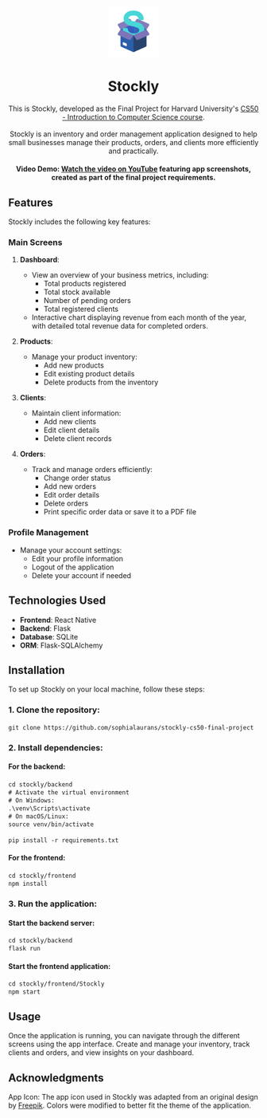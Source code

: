 <div align="center">
   <img src="/stockly/frontend/Stockly/assets/images/stockly-icon.png" width="20%">

# Stockly

This is Stockly, developed as the Final Project for Harvard University's [CS50 - Introduction to Computer Science course](https://pll.harvard.edu/course/cs50-introduction-computer-science).  
<br>Stockly is an inventory and order management application designed to help small businesses manage their products, orders, and clients more efficiently and practically.

#### Video Demo: [Watch the video on YouTube](https://youtu.be/yPRaan05zEI) featuring app screenshots, created as part of the final project requirements.

</div>

## Features

Stockly includes the following key features:

### Main Screens

1. **Dashboard**:

   - View an overview of your business metrics, including:
     - Total products registered
     - Total stock available
     - Number of pending orders
     - Total registered clients
   - Interactive chart displaying revenue from each month of the year, with detailed total revenue data for completed orders.

2. **Products**:

   - Manage your product inventory:
     - Add new products
     - Edit existing product details
     - Delete products from the inventory

3. **Clients**:

   - Maintain client information:
     - Add new clients
     - Edit client details
     - Delete client records

4. **Orders**:
   - Track and manage orders efficiently:
     - Change order status
     - Add new orders
     - Edit order details
     - Delete orders
     - Print specific order data or save it to a PDF file

### Profile Management

- Manage your account settings:
  - Edit your profile information
  - Logout of the application
  - Delete your account if needed

## Technologies Used

- **Frontend**: React Native
- **Backend**: Flask
- **Database**: SQLite
- **ORM**: Flask-SQLAlchemy

## Installation

To set up Stockly on your local machine, follow these steps:

### 1. Clone the repository:

```
git clone https://github.com/sophialaurans/stockly-cs50-final-project
```

### 2. Install dependencies:

#### For the backend:

```
cd stockly/backend
# Activate the virtual environment
# On Windows:
.\venv\Scripts\activate
# On macOS/Linux:
source venv/bin/activate

pip install -r requirements.txt
```

#### For the frontend:

```
cd stockly/frontend
npm install
```

### 3. Run the application:

#### Start the backend server:

```
cd stockly/backend
flask run
```

#### Start the frontend application:

```
cd stockly/frontend/Stockly
npm start
```

## Usage

Once the application is running, you can navigate through the different screens using the app interface. Create and manage your inventory, track clients and orders, and view insights on your dashboard.

## Acknowledgments

App Icon: The app icon used in Stockly was adapted from an original design by [Freepik](https://www.freepik.com/icon/box_3639221). Colors were modified to better fit the theme of the application.
